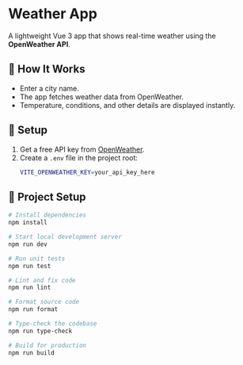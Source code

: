 # Weather App

A lightweight Vue 3 app that shows real-time weather using the **OpenWeather API**.

## 🚀 How It Works

- Enter a city name.
- The app fetches weather data from OpenWeather.
- Temperature, conditions, and other details are displayed instantly.

## 🔑 Setup

1. Get a free API key from [OpenWeather](https://openweathermap.org/api).
2. Create a `.env` file in the project root:
   ```bash
   VITE_OPENWEATHER_KEY=your_api_key_here
   ```

## 📂 Project Setup

```bash
# Install dependencies
npm install

# Start local development server
npm run dev

# Run unit tests
npm run test

# Lint and fix code
npm run lint

# Format source code
npm run format

# Type-check the codebase
npm run type-check

# Build for production
npm run build
```
